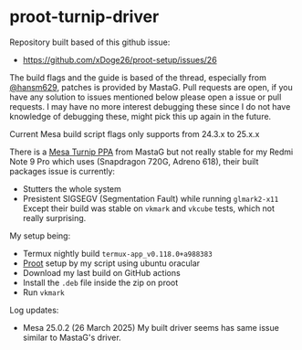 # proot-turnip-driver

Repository built based of this github issue:
- https://github.com/xDoge26/proot-setup/issues/26

The build flags and the guide is based of the thread, especially from [@hansm629](https://github.com/hansm629), patches is provided by MastaG.
Pull requests are open, if you have any solution to issues mentioned below please open a issue or pull requests.
I may have no more interest debugging these since I do not have knowledge of debugging these, might pick this up again in the future.

Current Mesa build script flags only supports from 24.3.x to 25.x.x

There is a [Mesa Turnip PPA](https://github.com/MastaG/mesa-turnip-ppa) from MastaG but not really stable for my Redmi Note 9 Pro which uses (Snapdragon 720G, Adreno 618), their built packages issue is currently:
- Stutters the whole system
- Presistent SIGSEGV (Segmentation Fault) while running `glmark2-x11`
Except their build was stable on `vkmark` and `vkcube` tests, which not really surprising.

My setup being:
- Termux nightly build `termux-app_v0.118.0+a988383`
- [Proot](https://github.com/playbyan1453/ubuntu-termux) setup by my script using ubuntu oracular
- Download my last build on GitHub actions
- Install the `.deb` file inside the zip on proot
- Run `vkmark`

Log updates:
- Mesa 25.0.2 (26 March 2025)
  My built driver seems has same issue similar to MastaG's driver.
